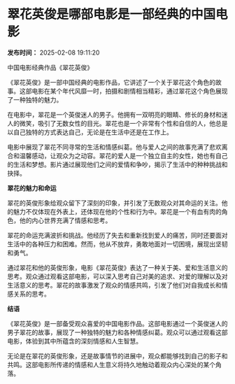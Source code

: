 # 翠花英俊是哪部电影是一部经典的中国电影

**发布时间：** 2025-02-08 19:11:20

中国电影经典作品《翠花英俊》

《翠花英俊》是一部中国经典的电影作品，它讲述了一个关于翠花这个角色的故事。这部电影在某个年代风靡一时，拍摄和剧情相当精彩，通过翠花这个角色展现了一种独特的魅力。

在电影中，翠花是一个英俊迷人的男子。他拥有一双明亮的眼睛、修长的身材和迷人的微笑，吸引了无数女性的目光。翠花也是一个非常有个性和自信的人，他总是以自己独特的方式表达自己，无论是在生活中还是在工作上。

电影中展现了翠花不同寻常的生活和情感纠葛。他与爱人之间的故事充满了悲欢离合和温馨感动，让观众为之动容。翠花的爱人是一个独立自主的女性，她也有自己的生活和梦想。影片通过展现他们之间的爱情和争吵，揭示了生活中的种种挑战和抉择。

**翠花的魅力和命运**

翠花的英俊形象给观众留下了深刻的印象，并引发了无数观众对其命运的关注。他的魅力不仅体现在外表上，还体现在他的个性和行为中。翠花是一个有血有肉的角色，他的内心世界充满了情感和思考。

翠花的命运充满波折和挑战。他经历了失去和重新找到爱人的痛苦，同时还要面对生活中的各种压力和困难。然而，他从不放弃，勇敢地面对一切困境，展现出坚韧和勇气。

通过翠花和他的英俊形象，电影《翠花英俊》表达了一种关于美、爱和生活意义的思考。观众通过观看这部电影，可以深入思考自己对美的追求、对爱的理解以及对生活意义的思考。翠花的故事激发了观众的情感共鸣，引发了他们对自我成长和情感关系的思考。

**结语**

《翠花英俊》是一部备受观众喜爱的中国电影作品。这部电影通过一个英俊迷人的男子翠花的故事，展现了一种独特的魅力和各种情感纠葛。观众可以通过观看这部电影，体验到其中所蕴含的深刻情感和人生智慧。

无论是在翠花的英俊形象，还是故事情节的进展中，观众都能够找到自己的影子和共鸣。这部电影所传递的情感和人生意义将持久地触动着观众内心深处的某个角落。